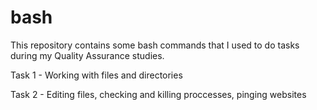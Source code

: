 # bash

This repository contains some bash commands that I used to do tasks during my Quality Assurance studies.

Task 1 - Working with files and directories
</ul>
Task 2 - Editing files, checking and killing proccesses, pinging websites

